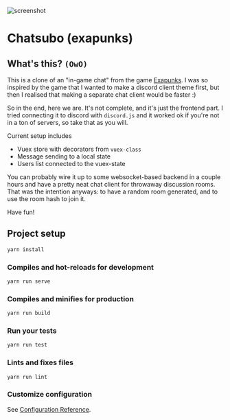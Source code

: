 ![screenshot](https://i.imgur.com/TneuY0e.jpg)

# Chatsubo (exapunks)

## What's this? `(OwO)`

This is a clone of an "in-game chat" from the game [Exapunks](https://gog.com/game/exapunks). I was so inspired by the game that I wanted to make a discord client theme first, but then I realised that making a separate chat client would be faster :)

So in the end, here we are. It's not complete, and it's just the frontend part. I tried connecting it to discord with `discord.js` and it worked ok if you're not in a ton of servers, so take that as you will.

Current setup includes

- Vuex store with decorators from `vuex-class`
- Message sending to a local state
- Users list connected to the vuex-state

You can probably wire it up to some websocket-based backend in a couple hours and have a pretty neat chat client for throwaway discussion rooms. That was the intention anyways: to have a random room generated, and to use the room hash to join it.

Have fun!

## Project setup

```bash
yarn install
```

### Compiles and hot-reloads for development

```bash
yarn run serve
```

### Compiles and minifies for production

```bash
yarn run build
```

### Run your tests

```bash
yarn run test
```

### Lints and fixes files

```bash
yarn run lint
```

### Customize configuration

See [Configuration Reference](https://cli.vuejs.org/config/).

